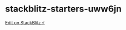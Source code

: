 # stackblitz-starters-uww6jn

[Edit on StackBlitz ⚡️](https://stackblitz.com/edit/stackblitz-starters-uww6jn)
